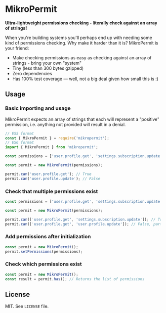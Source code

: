 # MikroPermit

**Ultra-lightweight permissions checking - literally check against an array of strings!**

When you're building systems you'll perhaps end up with needing some kind of permissions checking. Why make it harder than it is? MikroPermit is your friend:

- Make checking permissions as easy as checking against an array of strings - bring your own "system"
- Tiny (less than 300 bytes gzipped)
- Zero dependencies
- Has 100% test coverage — well, not a big deal given how small this is :)

## Usage

### Basic importing and usage

MikroPermit expects an array of strings that each will represent a "positive" permission, i.e. anything not provided will result in a denial.

```typescript
// ES5 format
const { MikroPermit } = require('mikropermit');
// ES6 format
import { MikroPermit } from 'mikropermit';

const permissions = ['user.profile.get', 'settings.subscription.update'];

const permit = new MikroPermit(permissions);

permit.can('user.profile.get'); // True
permit.can('user.profile.update'); // False
```

### Check that multiple permissions exist

```ts
const permissions = ['user.profile.get', 'settings.subscription.update'];

const permit = new MikroPermit(permissions);

permit.can(['user.profile.get', 'settings.subscription.update']); // True, multiple permissions and all exist
permit.can(['user.profile.get', 'user.profile.update']); // False, partial match means failure
```

### Add permissions after initialization

```ts
const permit = new MikroPermit();
permit.setPermissions(permissions);
```

### Check which permissions exist

```ts
const permit = new MikroPermit();
const result = permit.has(); // Returns the list of permissions
```

## License

MIT. See `LICENSE` file.
